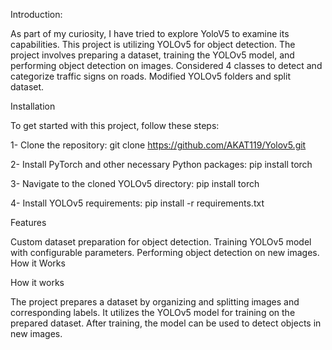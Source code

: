 Introduction:

As part of my curiosity, I have tried to explore YoloV5 to examine its capabilities.
This project is utilizing YOLOv5 for object detection. 
The project involves preparing a dataset, training the YOLOv5 model, and performing object detection on images. Considered 4 classes to detect and categorize traffic signs on roads. Modified YOLOv5 folders and split dataset. 



Installation


To get started with this project, follow these steps:

1- Clone the repository:
git clone https://github.com/AKAT119/Yolov5.git

2- Install PyTorch and other necessary Python packages:
pip install torch

3- Navigate to the cloned YOLOv5 directory:
pip install torch

4- Install YOLOv5 requirements:
pip install -r requirements.txt



Features

Custom dataset preparation for object detection.
Training YOLOv5 model with configurable parameters.
Performing object detection on new images.
How it Works

How it works

The project prepares a dataset by organizing and splitting images and corresponding labels.
It utilizes the YOLOv5 model for training on the prepared dataset.
After training, the model can be used to detect objects in new images.
